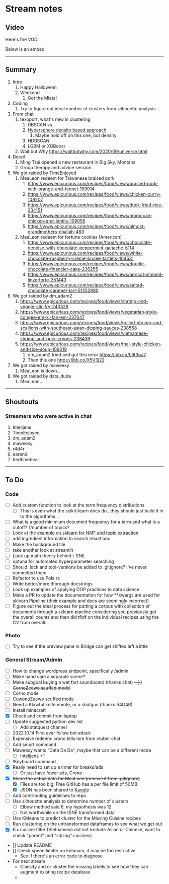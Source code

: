 # Stream notes

## Video

Here's the VOD:

Below is an embed

---

## Summary

1. Intro
   1. Happy Halloween
   2. Weekend
      1. Got the Miata!
2. Coding
   1. Try to figure out ideal number of clusters from silhouette analysis
3. From chat
   1. texoport: what's new in clustering
      1. DBSCAN vs...
      2. [Hypersphere density based approach](https://arxiv.org/ftp/arxiv/papers/1912/1912.00643.pdf)
         1. Maybe hold off on this one, but density
      3. HDBSCAN
      4. LGBM or XGBoost
   2. Wait but Why https://waitbutwhy.com/2020/09/universe.html
4. Derail
   1. Ming Tsai opened a new restaurant in Big Sky, Montana
   2. Group therapy and advice session
5. We got raided by TimeEnjoyed
   1. MeaLeon redeem for Taiwanese braised pork
      1. https://www.epicurious.com/recipes/food/views/braised-pork-with-orange-and-fennel-109014
      2. https://www.epicurious.com/recipes/food/views/chicken-curry-109207
      3. https://www.epicurious.com/recipes/food/views/duck-fried-rice-234151
      4. https://www.epicurious.com/recipes/food/views/moroccan-chicken-and-lentils-109056
      5. https://www.epicurious.com/recipes/food/views/almost-grandmothers-challah-463
   2. MeaLeon redeem for fortune cookies (American)
      1. https://www.epicurious.com/recipes/food/views/chocolate-genoise-with-chocolate-peppermint-ganache-5114
      2. https://www.epicurious.com/recipes/food/views/white-chocolate-raspberry-creme-brulee-tartlets-104531
      3. https://www.epicurious.com/recipes/food/views/double-chocolate-financier-cake-236255
      4. https://www.epicurious.com/recipes/food/views/apricot-almond-linzertorte-351443
      5. https://www.epicurious.com/recipes/food/views/salted-chocolate-caramel-tart-51252880
6. We got raided by dm_adam2
   1. https://www.epicurious.com/recipes/food/views/shrimp-and-veggie-stir-fry-240526
   2. https://www.epicurious.com/recipes/food/views/vegetarian-style-congee-em-xi-fan-em-237647
   3. https://www.epicurious.com/recipes/food/views/grilled-shrimp-and-scallions-with-southeast-asian-dipping-sauces-238568
   4. https://www.epicurious.com/recipes/food/views/vietnamese-shrimp-and-pork-crepes-238439
   5. https://www.epicurious.com/recipes/food/views/thai-style-chicken-and-rice-soup-109019
      1. dm_adam2 tried and got this error https://ibb.co/L6t3qJ7
      2. Then this one https://ibb.co/X5V3j22
7. We got raided by maweexy
   1. MeaLeon is down...
8. We got raided by data_dude
   1. MeaLeon...
---

## Shoutouts

### Streamers who were active in chat

1. Intelijens
2. TimeEnjoyed
3. dm_adam2
4. maweexy
5. r4d4r
6. earend
7. bedtimebear
---

## To Do

### Code

- [ ] Add custom function to look at the term frequency distributions
  - [ ] This is even what the scikit-learn docs do...they should just build it in to the algorithms...
- [ ] What is a good minimium document frequency for a term and what is a cutoff? 1/number of topics?
- [ ] Look at the [example on sklearn for NMF and topic extraction](https://scikit-learn.org/stable/auto_examples/applications/plot_topics_extraction_with_nmf_lda.html#sphx-glr-auto-examples-applications-plot-topics-extraction-with-nmf-lda-py)
- [ ] add ingredient information to search result box
- [ ] Make the background tile
- [ ] take another look at streamlit
- [ ] Look up math theory behind t-SNE
- [ ] optuna for automated hyperparameter searching
- [ ] Should .lock and tool-versions be added to .gitignore? I've never committed them
- [ ] Refactor to use Pola.rs
- [ ] Write better/more thorough docstrings
- [ ] Look up examples of applying OOP practices to data science
- [ ] Make a PR to update the documentation for how **kwargs are used for sklearn Pipeline (their example and docs are seemingly incorrect)
- [ ] Figure out the ideal process for putting a corpus with collection of documents through a sklearn pipeline considering you previously got the overall counts and then did tfidf on the individual recipes using the CV from overall.

### Photo

- [ ] Try to see if the preview pane in Bridge can get shifted left a little

### General Stream/Admin

- [ ] How to change wordpress endpoint, specifically /admin
- [ ] Make hand cam a separate scene?
- [ ] Make subgoal buying a wet fart soundboard (thanks chat)
~~- [ ] CornoZeewo scuffed model~~
- [ ] Corno mode
- [ ] CuwonoZeewo scuffed mode
- [ ] Need a Klawful knife emote, or a shotgun (thanks R4D4R)
- [ ] Install minecraft
- [X] Check and commit from laptop
- [ ] Update suggested python dev list
  - [ ] Add statquest channel
- [ ] 2022.10.14 First ever follow bot attack
- [ ] Expensive redeem: crono tells lore from vtuber chat
- [ ] Add smort command
- [ ] Maweexy wants "Data Da Da", maybe that can be a different mode
  - [ ] Intelijens +1
- [ ] !Keyboard command
- [X] Really need to set up a timer for breaks/ads
  - [ ] Or just have fewer ads, Crono
- [X] ~~Share the actual data for MeaLeon (remove it from .gitignore)~~
  - [X] Files are too big: Free GitHub has a per file limit of 50MB
  - [X] JSON has been shared to [Kaggle](https://www.kaggle.com/datasets/awchen/ogmealeondata)
- [ ] Add contributing guidelines to repo
- [ ] Use silhouette analysis to determine number of clusters
  - [ ] Elbow method said 6, my hypothesis was 12
  - [ ] Not worthwhile on the tSNE transformed data
- [ ] Use KMeans to predict cluster for the Missing Cuisine recipes
- [ ] Run clustering on the untransformed dataframes to see what we get out
- [X] Fix cuisine filter (Vietnamese did not exclude Asian or Chinese, want to check "parent" and "sibling" cuisines)
- [] Update README
- [] Check speed limiter on Edamam, it may be too restrictive
  - See if there's an error code to diagnose
- For next stream
  - Classify and or cluster the missing labels to see how they can augment existing recipe database
  - 
